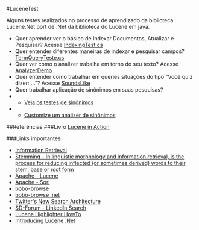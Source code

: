 #LuceneTest

Alguns testes realizados no processo de aprendizado da biblioteca Lucene.Net port de .Net da biblioteca do Lucene em java.

* Quer aprender ver o básico de Indexar Documentos, Atualizar e Pesquisar? Acesse [IndexingTest.cs](LuceneTest/blob/master/src/LuceneStudyTests/LuceneStudyTests/IndexingTeste.cs)
* Quer entender diferentes maneiras de indexar e pesquisar campos? [TermQueryTeste.cs](LuceneTest/blob/master/src/LuceneStudyTests/LuceneStudyTests/TermQueryTeste.cs)
* Quer ver como o analizer trabalha em torno do seu texto? Acesse [AnalyzerDemo](LuceneTest/tree/master/src/LuceneStudyTests/AnlyzerDemo)
* Quer entender como trabalhar em queries situações do tipo "Você quiz dizer: ..."? Acesse [SoundsLike](LuceneTest/tree/master/src/LuceneStudyTests/SoundsLike)
* Quer trabalhar aplicação de sinônimos em suas pesquisas? 
* * [Veja os testes de sinônimos](LuceneTest/blob/master/src/LuceneStudyTests/LuceneStudyTests/SynonymAnalyzerTests.cs)
* * [Customize um analizer de sinônimos](LuceneTest/tree/master/src/LuceneStudyTests/SynonymAnalyzer)


##Referências
###Livro
[Lucene in Action](http://www.amazon.com/Lucene-Action-Second-Edition-Covers/dp/1933988177/ref=sr_1_1?ie=UTF8&qid=1358455947&sr=8-1&keywords=lucene+in+action)

###Links importantes
* [Information Retrieval](http://en.wikipedia.org/wiki/Information_retrieval) 
* [Stemming - In linguistic morphology and information retrieval, is the process for reducing inflected (or sometimes derived) words to their stem, base or root form](http://en.wikipedia.org/wiki/Stemming)
* [Apache - Lucene](http://lucene.apache.org/core/)
* [Apache - Sorl](http://lucene.apache.org/solr/)
* [bobo-browse](http://code.google.com/p/bobo-browse/)
* [bobo-browse .net](http://bobo.codeplex.com/)
* [Twitter's New Search Architecture](http://engineering.twitter.com/2010/10/twitters-new-search-architecture.html)
* [SD-Forum - LinkedIn Search](https://docs.google.com/presentation/d/1cyz5__ts3w7WtAd_aKuLT8WmZFeBE-_OLA41Zq7eduU/edit#slide=id.i0)
* [Lucene Highlighter HowTo](http://hrycan.com/2009/10/25/lucene-highlighter-howto/)
* [Introducing Lucene .Net](http://www.codeproject.com/Articles/29755/Introducing-Lucene-Net)

